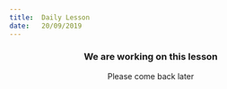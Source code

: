 ```yaml
---
title:  Daily Lesson
date:   20/09/2019
---
```


### <center>We are working on this lesson</center>
<center>Please come back later</center>